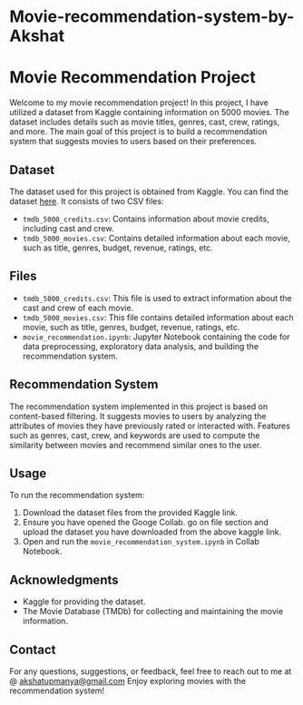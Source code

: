 # Movie-recommendation-system-by-Akshat
# Movie Recommendation Project

Welcome to my movie recommendation project! In this project, I have utilized a dataset from Kaggle containing information on 5000 movies. The dataset includes details such as movie titles, genres, cast, crew, ratings, and more. The main goal of this project is to build a recommendation system that suggests movies to users based on their preferences.

## Dataset
The dataset used for this project is obtained from Kaggle. You can find the dataset [here](https://www.kaggle.com/datasets/tmdb/tmdb-movie-metadata?select=tmdb_5000_credits.csv). It consists of two CSV files:
- `tmdb_5000_credits.csv`: Contains information about movie credits, including cast and crew.
- `tmdb_5000_movies.csv`: Contains detailed information about each movie, such as title, genres, budget, revenue, ratings, etc.

## Files
- `tmdb_5000_credits.csv`: This file is used to extract information about the cast and crew of each movie.
- `tmdb_5000_movies.csv`: This file contains detailed information about each movie, such as title, genres, budget, revenue, ratings, etc.
- `movie_recommendation.ipynb`: Jupyter Notebook containing the code for data preprocessing, exploratory data analysis, and building the recommendation system.

## Recommendation System
The recommendation system implemented in this project is based on content-based filtering. It suggests movies to users by analyzing the attributes of movies they have previously rated or interacted with. Features such as genres, cast, crew, and keywords are used to compute the similarity between movies and recommend similar ones to the user.

## Usage
To run the recommendation system:
1. Download the dataset files from the provided Kaggle link.
2. Ensure you have opened the Googe Collab. go on file section and upload the dataset you have downloaded from the above kaggle link.
3. Open and run the `movie_recommendation_system.ipynb` in Collab Notebook.

## Acknowledgments
- Kaggle for providing the dataset.
- The Movie Database (TMDb) for collecting and maintaining the movie information.

## Contact
For any questions, suggestions, or feedback, feel free to reach out to me at @ akshatupmanya@gmail.com
Enjoy exploring movies with the recommendation system! 
